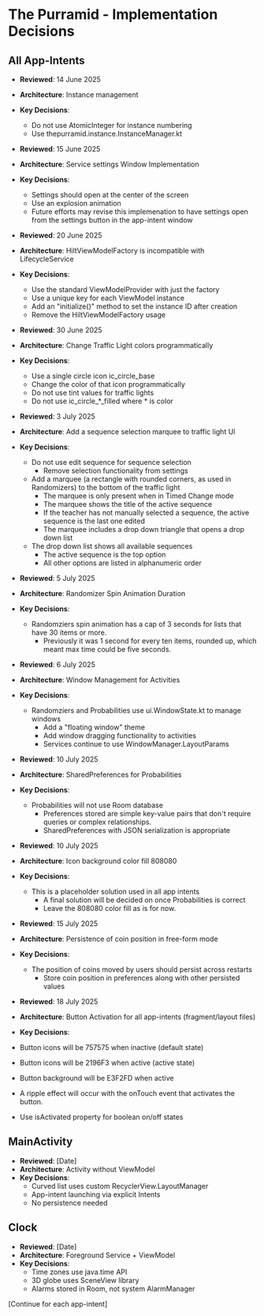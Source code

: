 # The Purramid - Implementation Decisions

## All App-Intents
- **Reviewed**: 14 June 2025
- **Architecture**: Instance management
- **Key Decisions**:
  - Do not use AtomicInteger for instance numbering
  - Use thepurramid.instance.InstanceManager.kt

- **Reviewed**: 15 June 2025
- **Architecture**: Service settings Window Implementation
- **Key Decisions**:
  - Settings should open at the center of the screen
  - Use an explosion animation
  - Future efforts may revise this implemenation to have settings open from the settings button in the app-intent window
 
- **Reviewed**: 20 June 2025
- **Architecture**: HiltViewModelFactory is incompatible with LifecycleService
- **Key Decisions**:
  - Use the standard ViewModelProvider with just the factory
  - Use a unique key for each ViewModel instance
  - Add an "initialize()" method to set the instance ID after creation
  - Remove the HiltViewModelFactory usage
 
- **Reviewed**: 30 June 2025
- **Architecture**: Change Traffic Light colors programmatically
- **Key Decisions**:
  - Use a single circle icon ic_circle_base
  - Change the color of that icon programmatically
  - Do not use tint values for traffic lights
  - Do not use ic_circle_*_filled where * is color
  
- **Reviewed**: 3 July 2025
- **Architecture**: Add a sequence selection marquee to traffic light UI
- **Key Decisions**:
  - Do not use edit sequence for sequence selection
    - Remove selection functionality from settings
  - Add a marquee (a rectangle with rounded corners, as used in Randomizers) to the bottom of the traffic light
    - The marquee is only present when in Timed Change mode
	- The marquee shows the title of the active sequence
	- If the teacher has not manually selected a sequence, the active sequence is the last one edited
	- The marquee includes a drop down triangle that opens a drop down list
  - The drop down list shows all available sequences
    - The active sequence is the top option
	- All other options are listed in alphanumeric order
  
- **Reviewed**: 5 July 2025
- **Architecture**: Randomizer Spin Animation Duration
- **Key Decisions**:
  - Randomziers spin animation has a cap of 3 seconds for lists that have 30 items or more.
    - Previously it was 1 second for every ten items, rounded up, which meant max time could be five seconds.
  
- **Reviewed**: 6 July 2025
- **Architecture**: Window Management for Activities
- **Key Decisions**:
  - Randomziers and Probabilities use ui.WindowState.kt to manage windows
    - Add a "floating window" theme
	- Add window dragging functionality to activities
	- Services continue to use WindowManager.LayoutParams
  
- **Reviewed**: 10 July 2025
- **Architecture**: SharedPreferences for Probabilities
- **Key Decisions**:
  - Probabilities will not use Room database
    - Preferences stored are simple key-value pairs that don't require queries or complex relationships.
	- SharedPreferences with JSON serialization is appropriate

- **Reviewed**: 10 July 2025
- **Architecture**: Icon background color fill 808080
- **Key Decisions**:
  - This is a placeholder solution used in all app intents
    - A final solution will be decided on once Probabilities is correct
	- Leave the 808080 color fill as is for now.
  
- **Reviewed**: 15 July 2025
- **Architecture**: Persistence of coin position in free-form mode
- **Key Decisions**:
  - The position of coins moved by users should persist across restarts
    - Store coin position in preferences along with other persisted values
  
- **Reviewed**: 18 July 2025
- **Architecture**: Button Activation for all app-intents (fragment/layout files)
- **Key Decisions**:
- Button icons will be 757575 when inactive (default state)
- Button icons will be 2196F3 when active (active state)
- Button background will be E3F2FD when active
- A ripple effect will occur with the onTouch event that activates the button.
- Use isActivated property for boolean on/off states  
  
  

## MainActivity
- **Reviewed**: [Date]
- **Architecture**: Activity without ViewModel
- **Key Decisions**:
  - Curved list uses custom RecyclerView.LayoutManager
  - App-intent launching via explicit Intents
  - No persistence needed

## Clock
- **Reviewed**: [Date]
- **Architecture**: Foreground Service + ViewModel
- **Key Decisions**:
  - Time zones use java.time API
  - 3D globe uses SceneView library
  - Alarms stored in Room, not system AlarmManager
  
[Continue for each app-intent]